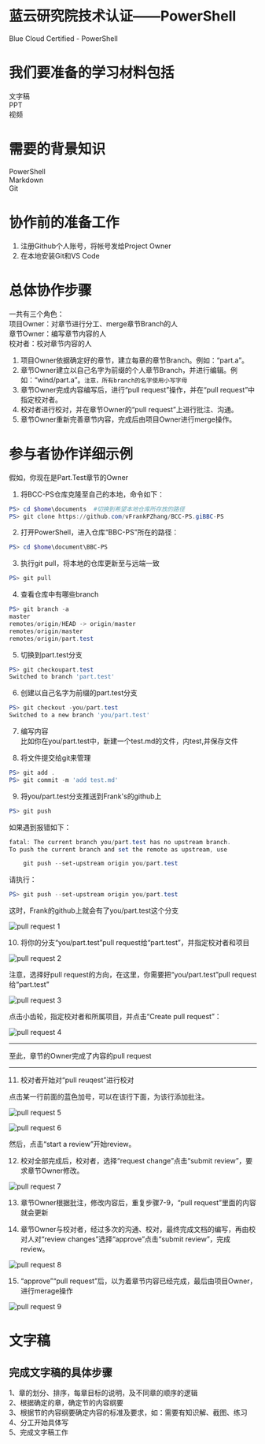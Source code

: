 # 蓝云研究院技术认证——PowerShell

Blue Cloud Certified - PowerShell

# 我们要准备的学习材料包括

文字稿  
PPT  
视频

# 需要的背景知识

PowerShell  
Markdown  
Git  

# 协作前的准备工作
  
1. 注册Github个人账号，将帐号发给Project Owner  
2. 在本地安装Git和VS Code  

# 总体协作步骤

一共有三个角色：  
项目Owner：对章节进行分工、merge章节Branch的人  
章节Owner：编写章节内容的人  
校对者：校对章节内容的人  

1. 项目Owner依据确定好的章节，建立每章的章节Branch。例如：“part.a”。  
2. 章节Owner建立以自己名字为前缀的个人章节Branch，并进行编辑。例如：“wind/part.a”。`注意，所有branch的名字使用小写字母`  
3. 章节Owner完成内容编写后，进行“pull request”操作，并在“pull request”中指定校对者。
4. 校对者进行校对，并在章节Owner的“pull request”上进行批注、沟通。
5. 章节Owner重新完善章节内容，完成后由项目Owner进行merge操作。

# 参与者协作详细示例

假如，你现在是Part.Test章节的Owner

1. 将BCC-PS仓库克隆至自己的本地，命令如下：  
```powershell
PS> cd $home\documents  #切换到希望本地仓库所存放的路径
PS> git clone https://github.com/vFrankPZhang/BCC-PS.giBBC-PS
```

2. 打开PowerShell，进入仓库“BBC-PS”所在的路径：
```powershell
PS> cd $home\document\BBC-PS
```

3. 执行git pull，将本地的仓库更新至与远端一致
```powershell
PS> git pull
```

4. 查看仓库中有哪些branch
```powershell
PS> git branch -a
master
remotes/origin/HEAD -> origin/master
remotes/origin/master
remotes/origin/part.test
```

5. 切换到part.test分支
```powershell
PS> git checkoupart.test
Switched to branch 'part.test'
```

6. 创建以自己名字为前缀的part.test分支
```powershell
PS> git checkout -you/part.test
Switched to a new branch 'you/part.test'
```

7. 编写内容  
比如你在you/part.test中，新建一个test.md的文件，内test,并保存文件

8. 将文件提交给git来管理
```powershell
PS> git add .
PS> git commit -m 'add test.md'
```

9. 将you/part.test分支推送到Frank's的github上
```powershell
PS> git push
```
如果遇到报错如下：
```powershell
fatal: The current branch you/part.test has no upstream branch.
To push the current branch and set the remote as upstream, use

    git push --set-upstream origin you/part.test
```
请执行：
```powershell
PS> git push --set-upstream origin you/part.test
```

这时，Frank的github上就会有了you/part.test这个分支

![pull request 1](images/readme.pullrequest.1.png)

10. 将你的分支“you/part.test”pull request给“part.test”，并指定校对者和项目

![pull request 2](images/readme.pullrequest.2.png)

注意，选择好pull request的方向，在这里，你需要把“you/part.test”pull request给“part.test”

![pull request 3](images/readme.pullrequest.3.png)

点击小齿轮，指定校对者和所属项目，并点击“Create pull request”：

![pull request 4](images/readme.pullrequest.4.png)

---
至此，章节的Owner完成了内容的pull request

---

11. 校对者开始对“pull reuqest”进行校对

点击某一行前面的蓝色加号，可以在该行下面，为该行添加批注。

![pull request 5](images/readme.pullrequest.5.png)

![pull request 6](images/readme.pullrequest.6.png)

然后，点击“start a review”开始review。

12. 校对全部完成后，校对者，选择“request change”点击“submit review”，要求章节Owner修改。

![pull request 7](images/readme.pullrequest.7.png)

13. 章节Owner根据批注，修改内容后，重复步骤7-9，“pull request”里面的内容就会更新

14. 章节Owner与校对者，经过多次的沟通、校对，最终完成文档的编写，再由校对人对“review changes”选择“approve”点击“submit review”，完成review。

![pull request 8](images/readme.pullrequest.8.png)

15. “approve”“pull request”后，以为着章节内容已经完成，最后由项目Owner，进行merage操作

![pull request 9](images/readme.pullrequest.9.png)

# 文字稿

## 完成文字稿的具体步骤

1、章的划分、排序，每章目标的说明，及不同章的顺序的逻辑  
2、根据确定的章，确定节的内容纲要  
3、根据节的内容纲要确定内容的标准及要求，如：需要有知识解、截图、练习  
4、分工开始具体写  
5、完成文字稿工作
